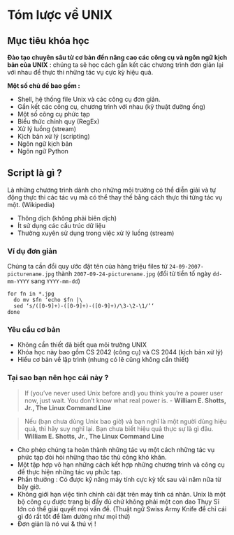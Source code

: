# Tóm lược về UNIX

## Mục tiêu khóa học

**Đào tạo chuyên sâu từ cơ bản đến nâng cao các công cụ và ngôn ngữ kịch bản của UNIX** : chúng ta sẽ học cách gắn kết các chương trình đơn giản lại với nhau để thực thi những tác vụ cực kỳ hiệu quả.

**Một số chủ đề bao gồm :**
- Shell, hệ thống file Unix và các công cụ đơn giản.
- Gắn kết các công cụ, chương trình với nhau (kỹ thuật đường ống)
- Một số công cụ phức tạp
- Biểu thức chính quy (RegEx)
- Xử lý luồng (stream)
- Kịch bản xử lý (scripting)
- Ngôn ngữ kịch bản
- Ngôn ngữ Python


## Script là gì ?
Là những chương trình dành cho những môi trường có thể diễn giải và tự động thực thi các tác vụ mà có thể thay thế bằng cách thực thi từng tác vụ một. (Wikipedia)

- Thông dịch (không phải biên dịch)
- Ít sử dụng các cấu trúc dữ liệu
- Thường xuyên sử dụng trong việc xử lý luồng (stream)

### Ví dụ đơn giản
Chúng ta cần đổi quy ước đặt tên của hàng triệu files từ `24-09-2007-picturename.jpg` thành `2007-09-24-picturename.jpg` (đổi từ tiền tố ngày `dd-mm-YYYY` sang `YYYY-mm-dd`)

```shell
for fn in *.jpg
  do mv $fn ‘echo $fn |\
  sed ‘s/([0-9]+)-([0-9]+)-([0-9]+)/\3-\2-\1/’‘
done
```

### Yêu cầu cơ bản
- Không cần thiết đã biết qua môi trường UNIX
- Khóa học này bao gồm CS 2042 (công cụ) và CS 2044 (kịch bản xử lý)
- Hiểu cơ bản về lập trình (nhưng có lẽ cũng không cần thiết)

### Tại sao bạn nên học cái này ?


> If (you’ve never used Unix before and) you think you’re a power
user now, just wait. You don’t know what real power is. - **William E. Shotts, Jr., The Linux Command Line**

> Nếu (bạn chưa dùng Unix bao giờ) và bạn nghĩ là một người dùng hiệu quả, thì hãy suy nghĩ lại. Bạn chưa biết hiệu quả thực sự là gì đâu. **William E. Shotts, Jr., The Linux Command Line**

- Cho phép chúng ta hoàn thành những tác vụ một cách những tác vụ phức tạp đòi hỏi những thao tác thủ công khó khăn.
- Một tập hợp vô hạn những cách kết hợp những chương trình và công cụ để thực hiện những tác vụ phức tạp.
- Phần thưởng : Có được kỹ năng máy tính cực kỳ tốt sau vài năm nữa từ bây giờ.
- Không giới hạn việc tinh chỉnh cài đặt trên máy tính cá nhân. Unix là một bộ công cụ được trang bị đầy đủ chứ không phải một con dao Thụy Sĩ lớn có thể giải quyết mọi vấn đề. (Thuật ngữ Swiss Army Knife để chỉ cái gì đó rất tốt để làm dường như mọi thứ)
- Đơn giản là nó vui & thú vị !
